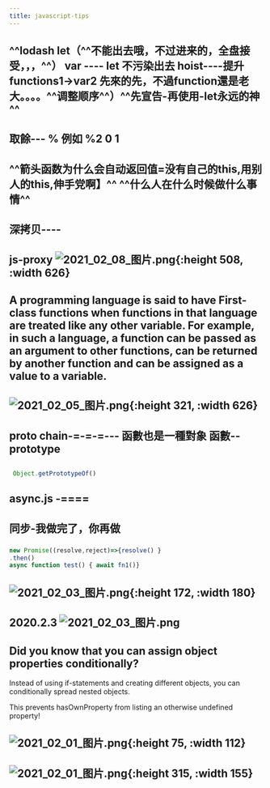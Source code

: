 ```yaml
---
title: javascript-tips
---
```


## ^^lodash let（^^不能出去哦，不过进来的，全盘接受，，，^^） var ---- let 不污染出去 hoist----提升 functions1->var2 先來的先，不過function還是老大。。。。^^调整顺序^^）^^**先宣告-再使用-let永远的神**^^
## 取餘--- % 例如 %2  0 1
## ^^箭头函数为什么会自动返回值=没有自己的this,用别人的this,伸手党啊】^^ ^^什么人在什么时候做什么事情^^
## 深拷贝----
##
##
## js-proxy ![2021_02_08_图片.png](https://cdn.logseq.com/%2F7aa8ab99-753a-4230-847b-43a1c3a3ef4753dc6ec7-58a3-4418-a240-9fd77f3457052021_02_08_%E5%9B%BE%E7%89%87.png?Expires=4766353997&Signature=DcpWWoOIBXo-HmEqzxkpfrTZNLR~NbDS2c9ZNIdkC0cANfG0iiXQtrdeEYggsjOKlnWTfuphL2CCmnFGmAlYg2Kl0QHflldHQwlFmJmfbTkCtrjAUk8KdVveRIi80Zi3qGFKIk5CbEg9oHcpGGxdZvrXSGx3T1iAsYb-XjCA5Al~iANiXrsUp-QnKTsfhxSCkOkewjAOUx2fi9Q029Lsjr6lnuIor0Z5gh7Zl4j8xy9qwl3I-kPkQY0-T5id3SIT7mJxsR~3-cgPwVtikPXgVK97GwZ4VJMJUMtgIXgXjWCgcQNbuU2DWz2qWcrmQG7DYiGqGOdrwZ7Dpsy0Icm3Jg__&Key-Pair-Id=APKAJE5CCD6X7MP6PTEA){:height 508, :width 626}
##
##
##
##
##
##
## A programming language is said to have First-class functions when functions in that language are treated like any other variable. For example, in such a language, a function can be passed as an argument to other functions, can be returned by another function and can be assigned as a value to a variable.
##
##
## ![2021_02_05_图片.png](https://cdn.logseq.com/%2F7aa8ab99-753a-4230-847b-43a1c3a3ef47d8686ccd-51ac-4872-ab55-530f2924fee02021_02_05_%E5%9B%BE%E7%89%87.png?Expires=4766123569&Signature=AxE9BuocjxURj-1SOtzmKZvwM2odyNFduYkJ8UOWe0IX3ZdJJyzEKgoy~YDAoQ2i7Xgvrt3qWRr6UwxqKgff-CJZwNvptTiCGLKJ2K016J~wN4q7AtJQ4JgXsCBvRcz1qjsOn93kcLeZtJTWuaRJn-t3qjvVwegsT6wsOJXTdUYf6reoeaoz~z0VpVsWHiZNSKfcb5UOlncChqdcVu40DYRBgdzh7ytdBO1ar3SxYDHZFuLojPqW3HCYPcj7F73rZGs~Ny8ryL8ptnbcXIzTdPKuGTo6sNvmbQR5kRKDKQruI5Acqe1A9w4TTMxbV9YZR9UCgVd48~kcWJLYHPpzxA__&Key-Pair-Id=APKAJE5CCD6X7MP6PTEA){:height 321, :width 626}
## __proto__ chain-=-=-=--- 函數也是一種對象 函數--prototype
##
```javascript
 Object.getPrototypeOf()
```
## async.js -====
## 同步-我做完了，你再做
###
```javascript 
new Promise((resolve,reject)=>{resolve() }
.then()
async function test() { await fn1()}
 ```
## ![2021_02_03_图片.png](https://cdn.logseq.com/%2F7aa8ab99-753a-4230-847b-43a1c3a3ef47b14331d8-da6f-44f9-a263-4f13d340cc922021_02_03_%E5%9B%BE%E7%89%87.png?Expires=4765921537&Signature=a6q5cwXt53tpNWbpiWL51Cfjyo~q~ysWT5eVGvrBMew0DvzvZHyJXaBYF6QJuRsOjVcQeqcjKZ2jCvozjqQnuRMuOOvgJDZvcpOXWmJ6wuXAVfNuV8aO0FLXajDqyJL-ZJrQa0N-BbdjMmQ0Hhp87sbzFEp8E18wp84wdFfJfrLeN0oBQ16XociFdVLCx4BDeCHhR1f~mrSG9F~174HVs8nihXw4g8URWnjJ0uA76XHK3ZRBywhZL6hYvt7hbw4jtmX134OFAP~jvTcgK8ksHzQleobxkcYCvva4OwXp~UmJtJJDGZ4TRPBN~5RF48-G-lDsiLdzDVy~ROgYdmFUUQ__&Key-Pair-Id=APKAJE5CCD6X7MP6PTEA){:height 172, :width 180}
##
##
## 2020.2.3 ![2021_02_03_图片.png](https://cdn.logseq.com/%2F7aa8ab99-753a-4230-847b-43a1c3a3ef4733873a7c-a886-4b87-baa2-dd9d8eed07632021_02_03_%E5%9B%BE%E7%89%87.png?Expires=4765959000&Signature=nulF1GdfqSygC4LZqtjJactM7Zr-VA~t7IunWmODpCqzZ9tg4udPH4eQFpF8ZCV2wVWkV~PS7NTslSmwLNJ7-mWx6zQad5G-tR7NOXHETwRyrR5-CqSz-OkxZICkXwKxAjo1NMWSeUj9o3-eZWcbvQG2sB0zp9A2166T0lOuVvPMRWkDYV5iqi9n1NCK11c9NapusvaWUxSyslhVh~mbpKBCqYCvUcIKQcqU5JTpkE586S7ZeJy3zOfdvAnh0cpYW1gNzU1t9DmhGZeyiU3S2JKQTxblA7RCcRnF79iGwuyBIA76Ln--oANPOm7fnpp48lhaPZxQYNmXgcMWYSMqMA__&Key-Pair-Id=APKAJE5CCD6X7MP6PTEA)
##
##
##
## Did you know that you can assign object properties conditionally?

Instead of using if-statements and creating different objects, you can conditionally spread nested objects.

This prevents hasOwnProperty from listing an otherwise undefined property!
## ![2021_02_01_图片.png](https://cdn.logseq.com/%2F7aa8ab99-753a-4230-847b-43a1c3a3ef47089e5c09-a65f-4dca-b648-0ce83ac539c02021_02_01_%E5%9B%BE%E7%89%87.png?Expires=4765786889&Signature=H3jmi6TK30NAg9BE8Tv2grxMM-KFbTE7FwggBYwRt~sl8BAWF05Ag35Qcdzu4W4kL3CESP5XkqIytO6aYNbkjgrTQPP3OctIHlywaVN1wfzsipwbjijToTXyewj~O~SXahSWAcidbJs6dBy3IikwELHfelpe-PSclLgxufHn0T2uQs5Ii9B2sp3MT4k0y7aqOs2RtdxIrKM30X44gmjrtKSLPnsI8902F8NEp9IJ7Cgm7XVnDnY3PNCP-51qNrN~QICmjFpzFKuRQBgAbwYHnFu4QdIPNLTLJ84ult5ZytKXcPSF2f5fJahyvKoSOUR2tuhtFNaQ8H2i-Su6ujycYg__&Key-Pair-Id=APKAJE5CCD6X7MP6PTEA){:height 75, :width 112}
## ![2021_02_01_图片.png](https://cdn.logseq.com/%2F7aa8ab99-753a-4230-847b-43a1c3a3ef47f5690710-ea94-45b2-be17-cdaf3ec7bce52021_02_01_%E5%9B%BE%E7%89%87.png?Expires=4765787382&Signature=URSUOOdwgT-Zlr8UfX2Y1uJ9p62OtRcQCO2pWkRy2wOga-8MrkCL2NEBFHeTyaXgCXyq73hDD3Z-k4BSzVRslfBhtxwf0cRm5heTM3mKQoBlTnu5~-bC2Kg14Rz7GF7TkJDCA-ZS2u-8ljsM4Dx~uAV91AHz8aHDaxs7eDVEzsgs40JqUIRnvqYpjLJgXsdtZS6byANTirUxIgqPzqEcD~ll-FrndoJKiiGln9tDzqL8S3SC9UxZsUf1ddhsOjObF4Axia6Tq17~LCXLuSttk1AzsBqZZYnBlKnDfXa86TizxQ4EbASU-WPsVeuFS2Nvuxv0bNBB4cAlsW4IojnzjA__&Key-Pair-Id=APKAJE5CCD6X7MP6PTEA){:height 315, :width 155}
